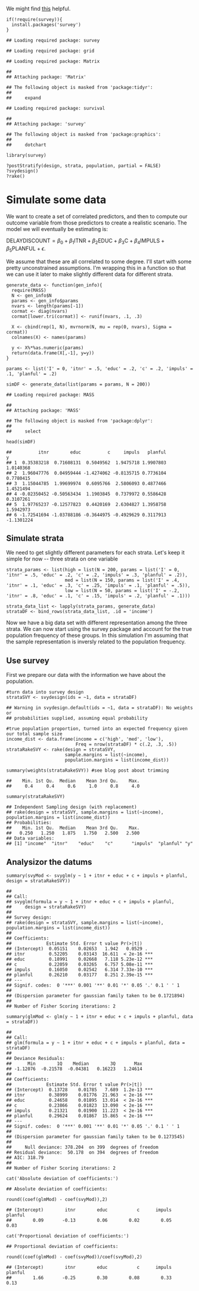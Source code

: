 We might find
[this](http://tophcito.blogspot.com/2014/04/survey-computing-your-own-post.html)
helpful.

    if(!require(survey)){
      install.packages('survey')
    } 

    ## Loading required package: survey

    ## Loading required package: grid

    ## Loading required package: Matrix

    ## 
    ## Attaching package: 'Matrix'

    ## The following object is masked from 'package:tidyr':
    ## 
    ##     expand

    ## Loading required package: survival

    ## 
    ## Attaching package: 'survey'

    ## The following object is masked from 'package:graphics':
    ## 
    ##     dotchart

    library(survey)

    ?postStratify(design, strata, population, partial = FALSE)
    ?svydesign()
    ?rake()

Simulate some data
==================

We want to create a set of correlated predictors, and then to compute
our outcome variable from those predictors to create a realistic
scenario. The model we will eventually be estimating is:

DELAYDISCOUNT = *β*<sub>0</sub> + *β*<sub>1</sub>ITNR + *β*<sub>2</sub>EDUC + *β*<sub>3</sub>C + *β*<sub>4</sub>IMPULS + *β*<sub>5</sub>PLANFUL + *ϵ*.

We assume that these are all correlated to some degree. I'll start with
some pretty unconstrained assumptions. I'm wrapping this in a function
so that we can use it later to make slightly different data for
different strata.

    generate_data <- function(gen_info){
      require(MASS)
      N <- gen_info$N
      params <- gen_info$params
      nvars <- length(params[-1])
      cormat <- diag(nvars)
      cormat[lower.tri(cormat)] <- runif(nvars, .1, .3)
      
      X <- cbind(rep(1, N), mvrnorm(N, mu = rep(0, nvars), Sigma = cormat))
      colnames(X) <- names(params)
      
      y <- X%*%as.numeric(params)
      return(data.frame(X[,-1], y=y))
    }

    params <- list('I' = 0, 'itnr' = .5, 'educ' = .2, 'c' = .2, 'impuls' = .1, 'planful' = .2)

    simDF <- generate_data(list(params = params, N = 200))

    ## Loading required package: MASS

    ## 
    ## Attaching package: 'MASS'

    ## The following object is masked from 'package:dplyr':
    ## 
    ##     select

    head(simDF)

    ##          itnr        educ          c     impuls   planful          y
    ## 1  0.35383218  0.71608131  0.5049562  1.9475718 1.9907803  1.0140368
    ## 2  1.96047776  0.04959444 -1.4274062 -0.8135715 0.7736104  0.7780415
    ## 3  1.15044785  1.99699974  0.6095766  2.5806093 0.4877466  1.4521494
    ## 4 -0.02350452 -0.50563434  1.1903845  0.7379972 0.5586428  0.3107261
    ## 5  1.97765237 -0.12577823  0.4420169  2.6304827 1.3958758  1.5942973
    ## 6 -1.72541694 -1.03788186 -0.3644975 -0.4929629 0.3117913 -1.1301224

Simulate strata
---------------

We need to get slightly different parameters for each strata. Let's keep
it simple for now -- three strata on one variable

    strata_params <- list(high = list(N = 200, params = list('I' = 0, 'itnr' = .5, 'educ' = .2, 'c' = .2, 'impuls' = .3, 'planful' = .2)),
                          med = list(N = 150, params = list('I' = .4, 'itnr' = .1, 'educ' = .3, 'c' = .25, 'impuls' = .1, 'planful' = .5)),
                          low = list(N = 50, params = list('I' = -.2, 'itnr' = .8, 'educ' = .1, 'c' = .15, 'impuls' = .2, 'planful' = .1)))

    strata_data_list <- lapply(strata_params, generate_data)
    strataDF <- bind_rows(strata_data_list, .id = 'income')

Now we have a big data set with different representation among the three
strata. We can now start using the survey package and account for the
true population frequency of these groups. In this simulation I'm
assuming that the sample representation is inversly related to the
population frequency.

Use survey
----------

First we prepare our data with the information we have about the
population.

    #turn data into survey design
    strataSVY <- svydesign(ids = ~1, data = strataDF)

    ## Warning in svydesign.default(ids = ~1, data = strataDF): No weights or
    ## probabilities supplied, assuming equal probability

    #true population proportion, turned into an expected frequency given our total sample size
    income_dist <- data.frame(income = c('high', 'med', 'low'), 
                              Freq = nrow(strataDF) * c(.2, .3, .5))
    strataRakeSVY <- rake(design = strataSVY,
                          sample.margins = list(~income),
                          population.margins = list(income_dist))

    summary(weights(strataRakeSVY)) #see blog post about trimming

    ##    Min. 1st Qu.  Median    Mean 3rd Qu.    Max. 
    ##     0.4     0.4     0.6     1.0     0.8     4.0

    summary(strataRakeSVY)

    ## Independent Sampling design (with replacement)
    ## rake(design = strataSVY, sample.margins = list(~income), population.margins = list(income_dist))
    ## Probabilities:
    ##    Min. 1st Qu.  Median    Mean 3rd Qu.    Max. 
    ##   0.250   1.250   1.875   1.750   2.500   2.500 
    ## Data variables:
    ## [1] "income"  "itnr"    "educ"    "c"       "impuls"  "planful" "y"

Analysizor the datums
---------------------

    summary(svyMod <- svyglm(y ~ 1 + itnr + educ + c + impuls + planful, design = strataRakeSVY))

    ## 
    ## Call:
    ## svyglm(formula = y ~ 1 + itnr + educ + c + impuls + planful, 
    ##     design = strataRakeSVY)
    ## 
    ## Survey design:
    ## rake(design = strataSVY, sample.margins = list(~income), population.margins = list(income_dist))
    ## 
    ## Coefficients:
    ##             Estimate Std. Error t value Pr(>|t|)    
    ## (Intercept)  0.05151    0.02653   1.942   0.0529 .  
    ## itnr         0.52205    0.03143  16.611  < 2e-16 ***
    ## educ         0.18991    0.02668   7.118 5.23e-12 ***
    ## c            0.22059    0.03265   6.757 5.08e-11 ***
    ## impuls       0.16050    0.02542   6.314 7.33e-10 ***
    ## planful      0.26210    0.03177   8.251 2.39e-15 ***
    ## ---
    ## Signif. codes:  0 '***' 0.001 '**' 0.01 '*' 0.05 '.' 0.1 ' ' 1
    ## 
    ## (Dispersion parameter for gaussian family taken to be 0.1721894)
    ## 
    ## Number of Fisher Scoring iterations: 2

    summary(glmMod <- glm(y ~ 1 + itnr + educ + c + impuls + planful, data = strataDF))

    ## 
    ## Call:
    ## glm(formula = y ~ 1 + itnr + educ + c + impuls + planful, data = strataDF)
    ## 
    ## Deviance Residuals: 
    ##      Min        1Q    Median        3Q       Max  
    ## -1.12076  -0.21578  -0.04381   0.16223   1.24614  
    ## 
    ## Coefficients:
    ##             Estimate Std. Error t value Pr(>|t|)    
    ## (Intercept)  0.13728    0.01785   7.689  1.2e-13 ***
    ## itnr         0.38999    0.01776  21.963  < 2e-16 ***
    ## educ         0.24658    0.01895  13.014  < 2e-16 ***
    ## c            0.23866    0.01823  13.090  < 2e-16 ***
    ## impuls       0.21321    0.01900  11.223  < 2e-16 ***
    ## planful      0.29624    0.01867  15.865  < 2e-16 ***
    ## ---
    ## Signif. codes:  0 '***' 0.001 '**' 0.01 '*' 0.05 '.' 0.1 ' ' 1
    ## 
    ## (Dispersion parameter for gaussian family taken to be 0.1273545)
    ## 
    ##     Null deviance: 378.204  on 399  degrees of freedom
    ## Residual deviance:  50.178  on 394  degrees of freedom
    ## AIC: 318.79
    ## 
    ## Number of Fisher Scoring iterations: 2

    cat('Absolute deviation of coefficients:')

    ## Absolute deviation of coefficients:

    round((coef(glmMod) - coef(svyMod)),2)

    ## (Intercept)        itnr        educ           c      impuls     planful 
    ##        0.09       -0.13        0.06        0.02        0.05        0.03

    cat('Proportional deviation of coefficients:')

    ## Proportional deviation of coefficients:

    round((coef(glmMod) - coef(svyMod))/coef(svyMod),2)

    ## (Intercept)        itnr        educ           c      impuls     planful 
    ##        1.66       -0.25        0.30        0.08        0.33        0.13
